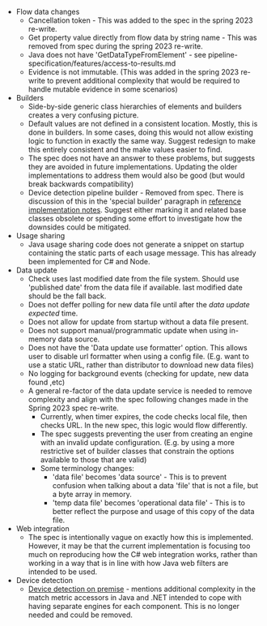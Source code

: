 - Flow data changes
  - Cancellation token - This was added to the spec in the spring 2023 re-write.
  - Get property value directly from flow data by string name - This was removed from spec during the spring 2023 re-write.
  - Java does not have 'GetDataTypeFromElement' - see pipeline-specification/features/access-to-results.md
  - Evidence is not immutable. (This was added in the spring 2023 re-write to prevent additional complexity that would be 
    required to handle mutable evidence in some scenarios)
- Builders 
  - Side-by-side generic class hierarchies of elements and builders creates a very confusing picture.
  - Default values are not defined in a consistent location. Mostly, this is done in builders. In some cases, doing this 
    would not allow existing logic to function in exactly the same way. Suggest redesign to make this entirely consistent 
    and the make values easier to find.
  - The spec does not have an answer to these problems, but suggests they are avoided in future implementations. Updating 
    the older implementations to address them would also be good (but would break backwards compatibility)
  - Device detection pipeline builder - Removed from spec. There is discussion of this in the 'special builder' paragraph in 
    [reference implementation notes](https://github.com/51Degrees/specifications/blob/main/pipeline-specification/reference-implementation-notes.md#builders). 
    Suggest either marking it and related base classes obsolete or spending some effort to investigate how the downsides 
    could be mitigated. 
- Usage sharing
  - Java usage sharing code does not generate a snippet on startup containing the static parts of each usage message. This 
    has already been implemented for C# and Node.
- Data update
  - Check uses last modified date from the file system. Should use 'published date' from the data file if available. last 
    modified date should be the fall back.
  - Does not deffer polling for new data file until after the *data update expected* time.
  - Does not allow for update from startup without a data file present.
  - Does not support manual/programmatic update when using in-memory data source.
  - Does not have the 'Data update use formatter' option. This allows user to disable url formatter when using a config file. 
    (E.g. want to use a static URL, rather than distributor to download new data files)
  - No logging for background events (checking for update, new data found ,etc)
  - A general re-factor of the data update service is needed to remove complexity and align with the spec following
    changes made in the Spring 2023 spec re-write. 
    - Currently, when timer expires, the code checks local file, then checks URL. In the new spec, this logic would flow 
      differently.
    - The spec suggests preventing the user from creating an engine with an invalid update configuration. (E.g. by using a 
      more restrictive set of builder classes that constrain the options available to those that are valid)
    - Some terminology changes:
      - 'data file' becomes 'data source' - This is to prevent confusion when talking about a data 'file' that is not a file, 
        but a byte array in memory.
      - 'temp data file' becomes 'operational data file' - This is to better reflect the purpose and usage of this copy of the 
        data file.
- Web integration
  - The spec is intentionally vague on exactly how this is implemented. However, it may be that the current implementation is
    focusing too much on reproducing how the C# web integration works, rather than working in a way that is in line with how 
    Java web filters are intended to be used.    
- Device detection
  - [Device detection on premise](https://github.com/51Degrees/specifications/blob/main/device-detection-specification/pipeline-elements/device-detection-on-premise.md#element-data) - 
    mentions additional complexity in the match metric accessors in Java and .NET intended to cope with having separate engines 
    for each component. This is no longer needed and could be removed.


